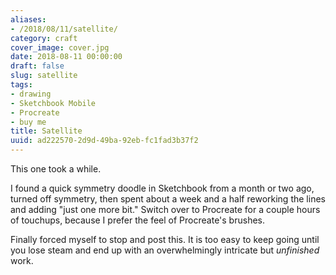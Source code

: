 ```yaml
---
aliases:
- /2018/08/11/satellite/
category: craft
cover_image: cover.jpg
date: 2018-08-11 00:00:00
draft: false
slug: satellite
tags:
- drawing
- Sketchbook Mobile
- Procreate
- buy me
title: Satellite
uuid: ad222570-2d9d-49ba-92eb-fc1fad3b37f2
---
```


This one took a while.
<!--more-->

I found a quick symmetry doodle in Sketchbook from a month or two ago, turned off symmetry, then spent about a
week and a half reworking the lines and adding "just one more bit." Switch over to Procreate for a couple
hours of touchups, because I prefer the feel of Procreate's brushes.

Finally forced myself to stop and post this. It is too easy to keep going until you lose steam and end up with
an overwhelmingly intricate but *unfinished* work.